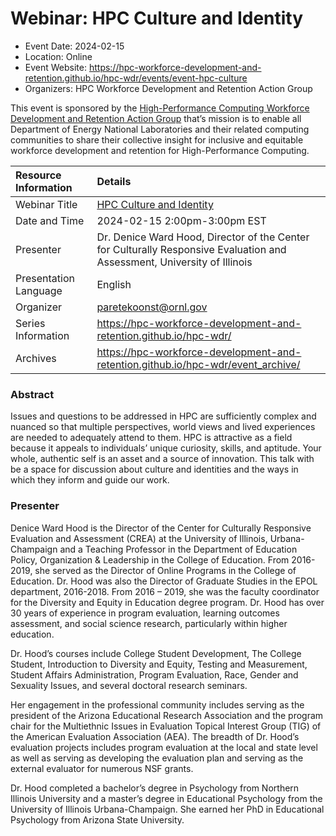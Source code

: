 # Webinar: HPC Culture and Identity

- Event Date: 2024-02-15
- Location: Online
- Event Website: <https://hpc-workforce-development-and-retention.github.io/hpc-wdr/events/event-hpc-culture>
- Organizers: HPC Workforce Development and Retention Action Group

This event is sponsored by the [High-Performance Computing Workforce Development and Retention Action Group](https://hpc-workforce-development-and-retention.github.io/hpc-wdr/) that’s mission is to enable all Department of Energy National Laboratories and their related computing communities to share their collective insight for inclusive and equitable workforce development and retention for High-Performance Computing.

Resource Information | Details
:--- | :---			   
Webinar Title | [HPC Culture and Identity](https://hpc-workforce-development-and-retention.github.io/hpc-wdr/events/event-hpc-culture)
Date and Time | 2024-02-15 2:00pm-3:00pm EST
Presenter | Dr. Denice Ward Hood, Director of the Center for Culturally Responsive Evaluation and Assessment, University of Illinois
Presentation Language | English
Organizer | [paretekoonst@ornl.gov](mailto:paretekoonst@ornl.gov)
Series Information | <https://hpc-workforce-development-and-retention.github.io/hpc-wdr/>
Archives | <https://hpc-workforce-development-and-retention.github.io/hpc-wdr/event_archive/>

### Abstract

Issues and questions to be addressed in HPC are sufficiently complex and nuanced so that multiple perspectives, world views and lived experiences are needed to adequately attend to them. HPC is attractive as a field because it appeals to individuals’ unique curiosity, skills, and aptitude. Your whole, authentic self is an asset and a source of innovation. This talk with be a space for discussion about culture and identities and the ways in which they inform and guide our work.

### Presenter

Denice Ward Hood is the Director of the Center for Culturally Responsive Evaluation and Assessment (CREA) at the University of Illinois, Urbana-Champaign and a Teaching Professor in the Department of Education Policy, Organization & Leadership in the College of Education. From 2016-2019, she served as the Director of Online Programs in the College of Education. Dr. Hood was also the Director of Graduate Studies in the EPOL department, 2016-2018. From 2016 – 2019, she was the faculty coordinator for the Diversity and Equity in Education degree program. Dr. Hood has over 30 years of experience in program evaluation, learning outcomes assessment, and social science research, particularly within higher education.

Dr. Hood’s courses include College Student Development, The College Student, Introduction to Diversity and Equity, Testing and Measurement, Student Affairs Administration, Program Evaluation, Race, Gender and Sexuality Issues, and several doctoral research seminars.

Her engagement in the professional community includes serving as the president of the Arizona Educational Research Association and the program chair for the Multiethnic Issues in Evaluation Topical Interest Group (TIG) of the American Evaluation Association (AEA). The breadth of Dr. Hood’s evaluation projects includes program evaluation at the local and state level as well as serving as developing the evaluation plan and serving as the external evaluator for numerous NSF grants.

Dr. Hood completed a bachelor’s degree in Psychology from Northern Illinois University and a master’s degree in Educational Psychology from the University of Illinois Urbana-Champaign. She earned her PhD in Educational Psychology from Arizona State University.



<!---
Publish: yes
Topics: HPC Workfor Development 
--->
